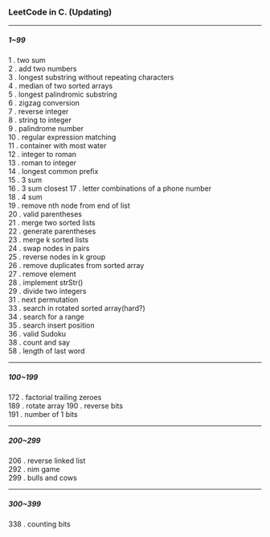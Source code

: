 ### LeetCode in C. (Updating)  

***  

##### 1~99  

1 . two sum  
2 . add two numbers  
3 . longest substring without repeating characters  
4 . median of two sorted arrays  
5 . longest palindromic substring  
6 . zigzag conversion  
7 . reverse integer  
8 . string to integer  
9 . palindrome number  
10 . regular expression matching  
11 . container with most water  
12 . integer to roman  
13 . roman to integer  
14 . longest common prefix  
15 . 3 sum  
16 . 3 sum closest 
17 . letter combinations of a phone number  
18 . 4 sum  
19 . remove nth node from end of list  
20 . valid parentheses  
21 . merge two sorted lists  
22 . generate parentheses  
23 . merge k sorted lists  
24 . swap nodes in pairs  
25 . reverse nodes in k group  
26 . remove duplicates from sorted array  
27 . remove element  
28 . implement strStr()  
29 . divide two integers  
31 . next permutation  
33 . search in rotated sorted array(hard?)  
34 . search for a range  
35 . search insert position  
36 . valid Sudoku  
38 . count and say  
58 . length of last word  

***  

##### 100~199  

172 . factorial trailing zeroes  
189 . rotate array
190 . reverse bits  
191 . number of 1 bits  

***  

##### 200~299  

206 . reverse linked list  
292 . nim game  
299 . bulls and cows  

***  

##### 300~399  

338 . counting bits  
